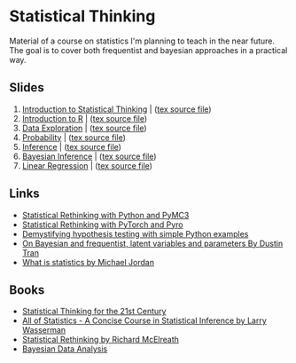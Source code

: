# Statistical Thinking
Material of a course on statistics I'm planning to teach in the near future. The goal is to cover both frequentist and bayesian approaches in a practical way.



## Slides

1. [Introduction to Statistical Thinking](slides/ST-intro.pdf) | ([tex source file](slides/ST-intro.tex))
1. [Introduction to R](slides/ST-R.pdf) | ([tex source file](slides/ST-R.tex))
1. [Data Exploration](slides/ST-explore.pdf) | ([tex source file](slides/ST-explore.tex))
1. [Probability](slides/ST-prob.pdf) | ([tex source file](slides/ST-prob.tex))
1. [Inference](slides/ST-inference.pdf) | ([tex source file](slides/ST-inference.tex))
1. [Bayesian Inference](slides/ST-bayesian.pdf) | ([tex source file](slides/ST-bayesian.tex))
1. [Linear Regression](slides/ST-regression.pdf) | ([tex source file](slides/ST-regression.tex))

## Links

* [Statistical Rethinking with Python and PyMC3](https://github.com/pymc-devs/resources/tree/master/Rethinking)
* [Statistical Rethinking with PyTorch and Pyro](https://fehiepsi.github.io/rethinking-pyro/)
* [Demystifying hypothesis testing with simple Python examples](https://towardsdatascience.com/demystifying-hypothesis-testing-with-simple-python-examples-4997ad3c5294)
* [On Bayesian and frequentist, latent variables and parameters By Dustin Tran](http://dustintran.com/blog/on-bayesian-and-frequentist-latent-variables-and-parameters)
* [What is statistics by Michael Jordan](https://www.youtube.com/watch?v=EYIKy_FM9x0&t=4742s)

## Books

* [Statistical Thinking for the 21st Century](https://statsthinking21.org/)
* [All of Statistics -  A Concise Course in Statistical Inference by Larry Wasserman](http://www.stat.cmu.edu/~larry/all-of-statistics/)
* [Statistical Rethinking by Richard McElreath](https://xcelab.net/rm/statistical-rethinking/)
* [Bayesian Data Analysis](http://www.stat.columbia.edu/~gelman/book/)
